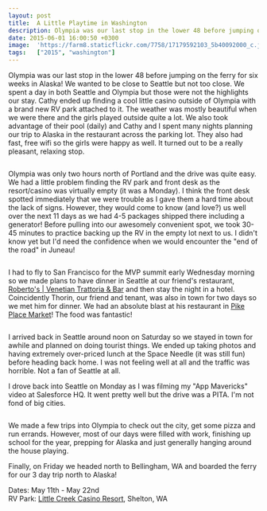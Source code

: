```yaml
---
layout: post
title:  A Little Playtime in Washington
description: Olympia was our last stop in the lower 48 before jumping on the ferry for s...
date: 2015-06-01 16:00:50 +0300
image:  'https://farm8.staticflickr.com/7758/17179592103_5b40092000_c.jpg'
tags:   ["2015", "washington"]
---
```

<p>Olympia was our last stop in the lower 48 before jumping on the ferry for six weeks in Alaska! We wanted to be close to Seattle but not too close. We spent a day in both Seattle and Olympia but those were not the highlights our stay. Cathy ended up finding a cool little casino outside of Olympia with a brand new RV park attached to it. The weather was mostly beautiful when we were there and the girls played outside quite a lot. We also took advantage of their pool (daily) and Cathy and I spent many nights planning our trip to Alaska in the restaurant across the parking lot. They also had fast, free wifi so the girls were happy as well. It turned out to be a really pleasant, relaxing stop.</p>
<p><img src="https://farm9.staticflickr.com/8896/17637895630_c1ccd50609_c.jpg" alt="" ></p>
<p>Olympia was only two hours north of Portland and the drive was quite easy. We had a little problem finding the RV park and front desk as the resort/casino was virtually empty (it was a Monday). I think the front desk spotted immediately that we were trouble as I gave them a hard time about the lack of signs. However, they would come to know (and love?) us well over the next 11 days as we had 4-5 packages shipped there including a generator! Before pulling into our awesomely convenient spot, we took 30-45 minutes to practice backing up the RV in the empty lot next to us. I didn't know yet but I'd need the confidence when we would encounter the &quot;end of the road&quot; in Juneau!</p>
<p><img src="https://farm9.staticflickr.com/8839/17416804028_61c766dc27_c.jpg" alt="" ></p>
<p>I had to fly to San Francisco for the MVP summit early Wednesday morning so we made plans to have dinner in Seattle at our friend's restaurant, <a href="http://robertosvenetian.com/">Roberto's | Venetian Trattoria &amp; Bar</a> and then stay the night in a hotel. Coincidently Thorin, our friend and tenant, was also in town for two days so we met him for dinner. We had an absolute blast at his restaurant in <a href="http://www.pikeplacemarket.com">Pike Place Market</a>! The food was fantastic!</p>
<p><img src="https://farm9.staticflickr.com/8804/17826263421_5e5c5c1263_c.jpg" alt="" ></p>
<p>I arrived back in Seattle around noon on Saturday so we stayed in town for awhile and planned on doing tourist things. We ended up taking photos and having extremely over-priced lunch at the Space Needle (it was still fun) before heading back home. I was not feeling well at all and the traffic was horrible. Not a fan of Seattle at all.</p>
<p>I drove back into Seattle on Monday as I was filming my &quot;App Mavericks&quot; video at Salesforce HQ. It went pretty well but the drive was a PITA. I'm not fond of big cities.</p>
<p><img src="https://farm6.staticflickr.com/5454/17205419043_4fc2da9f13_c.jpg" alt="" ></p>
<p>We made a few trips into Olympia to check out the city, get some pizza and run errands. However, most of our days were filled with work, finishing up school for the year, prepping for Alaska and just generally hanging around the house playing.</p>
<p>Finally, on Friday we headed north to Bellingham, WA and boarded the ferry for our 3 day trip north to Alaska!</p>
<p>Dates: May 11th - May 22nd<br>
RV Park: <a href="https://www.little-creek.com/">Little Creek Casino Resort</a>, Shelton, WA</p>

